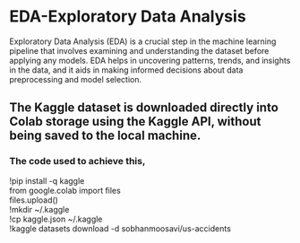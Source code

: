 # EDA-Exploratory Data Analysis <br>
Exploratory Data Analysis (EDA) is a crucial step in the machine learning pipeline that involves examining and understanding the dataset before applying any models. EDA helps in uncovering patterns, trends, and insights in the data, and it aids in making informed decisions about data preprocessing and model selection.


## The Kaggle dataset is downloaded directly into Colab storage using the Kaggle API, without being saved to the local machine.<br>
### The code used to achieve this,<br>
!pip install -q kaggle <br>
from google.colab import files <br>
files.upload() <br>
!mkdir ~/.kaggle <br>
!cp kaggle.json ~/.kaggle <br>
!kaggle datasets download -d sobhanmoosavi/us-accidents <br>
